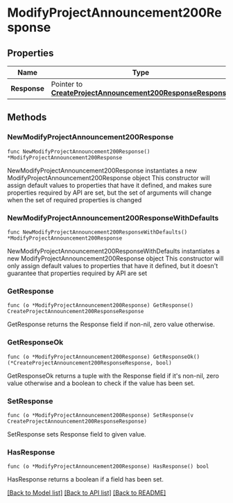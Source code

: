 # ModifyProjectAnnouncement200Response

## Properties

Name | Type | Description | Notes
------------ | ------------- | ------------- | -------------
**Response** | Pointer to [**CreateProjectAnnouncement200ResponseResponse**](CreateProjectAnnouncement200ResponseResponse.md) |  | [optional] 

## Methods

### NewModifyProjectAnnouncement200Response

`func NewModifyProjectAnnouncement200Response() *ModifyProjectAnnouncement200Response`

NewModifyProjectAnnouncement200Response instantiates a new ModifyProjectAnnouncement200Response object
This constructor will assign default values to properties that have it defined,
and makes sure properties required by API are set, but the set of arguments
will change when the set of required properties is changed

### NewModifyProjectAnnouncement200ResponseWithDefaults

`func NewModifyProjectAnnouncement200ResponseWithDefaults() *ModifyProjectAnnouncement200Response`

NewModifyProjectAnnouncement200ResponseWithDefaults instantiates a new ModifyProjectAnnouncement200Response object
This constructor will only assign default values to properties that have it defined,
but it doesn't guarantee that properties required by API are set

### GetResponse

`func (o *ModifyProjectAnnouncement200Response) GetResponse() CreateProjectAnnouncement200ResponseResponse`

GetResponse returns the Response field if non-nil, zero value otherwise.

### GetResponseOk

`func (o *ModifyProjectAnnouncement200Response) GetResponseOk() (*CreateProjectAnnouncement200ResponseResponse, bool)`

GetResponseOk returns a tuple with the Response field if it's non-nil, zero value otherwise
and a boolean to check if the value has been set.

### SetResponse

`func (o *ModifyProjectAnnouncement200Response) SetResponse(v CreateProjectAnnouncement200ResponseResponse)`

SetResponse sets Response field to given value.

### HasResponse

`func (o *ModifyProjectAnnouncement200Response) HasResponse() bool`

HasResponse returns a boolean if a field has been set.


[[Back to Model list]](../README.md#documentation-for-models) [[Back to API list]](../README.md#documentation-for-api-endpoints) [[Back to README]](../README.md)



